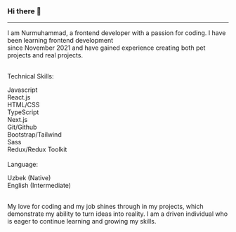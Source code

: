 ### Hi there 👋
<hr>
I am Nurmuhammad, a frontend developer with a passion for coding. I have been learning frontend development <br> since November 2021 and have gained experience creating both pet projects and real projects.  <br>  <br>

Technical Skills: <br> 

Javascript <br>
React.js <br>
HTML/CSS <br>
TypeScript <br>
Next.js <br>
Git/Github <br>
Bootstrap/Tailwind <br>
Sass <br>
Redux/Redux Toolkit <br>  <br>
Language: <br>

Uzbek (Native) <br>
English (Intermediate) <br> <br>

My love for coding and my job shines through in my projects, which demonstrate my ability to turn ideas into reality. I am a driven individual who is eager to continue learning and growing my skills.

<!--
**Nurmuhammad032/Nurmuhammad032** is a ✨ _special_ ✨ repository because its `README.md` (this file) appears on your GitHub profile.

Here are some ideas to get you started:

- 🔭 I’m currently working on ...
- 🌱 I’m currently learning ...
- 👯 I’m looking to collaborate on ...
- 🤔 I’m looking for help with ...
- 💬 Ask me about ...
- 📫 How to reach me: ...
- 😄 Pronouns: ...
- ⚡ Fun fact: ...
-->
